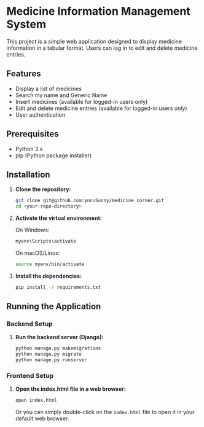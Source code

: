 # Medicine Information Management System

This project is a simple web application designed to display medicine information in a tabular format. Users can log in to edit and delete medicine entries.

## Features

- Display a list of medicines
- Search my name and Generic Name
- Insert medicines (available for logged-in users only)
- Edit and delete medicine entries (available for logged-in users only)
- User authentication

## Prerequisites

- Python 3.x
- pip (Python package installer)

## Installation

1. **Clone the repository:**

    ```bash
    git clone git@github.com:ynnuSunny/medicine_corner.git
    cd <your-repo-directory>
    ```


2. **Activate the virtual environment:**

    On Windows:
    ```bash
    myenv\Scripts\activate
    ```

    On macOS/Linux:
    ```bash
    source myenv/bin/activate
    ```

3. **Install the dependencies:**

    ```bash
    pip install -r requirements.txt
    ```

## Running the Application

### Backend Setup

1. **Run the backend server (Django):**

    ```bash
    python manage.py makemigrations
    python manage.py migrate
    python manage.py runserver
    ```

### Frontend Setup

1. **Open the index.html file in a web browser:**

    ```bash
    open index.html
    ```

    Or you can simply double-click on the `index.html` file to open it in your default web browser.

